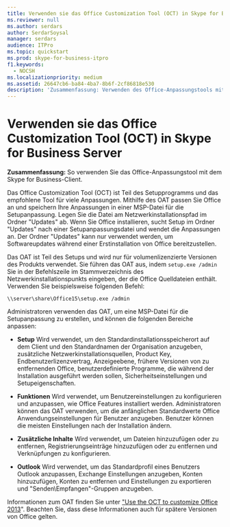 ```yaml
---
title: Verwenden sie das Office Customization Tool (OCT) in Skype for Business Server
ms.reviewer: null
ms.author: serdars
author: SerdarSoysal
manager: serdars
audience: ITPro
ms.topic: quickstart
ms.prod: skype-for-business-itpro
f1.keywords:
  - NOCSH
ms.localizationpriority: medium
ms.assetid: 26647cb6-ba84-4ba7-8b6f-2cf86818e530
description: 'Zusammenfassung: Verwenden des Office-Anpassungstools mit dem Skype for Business-Client.'
---
```


# <a name="use-the-office-customization-tool-oct-in-skype-for-business-server"></a>Verwenden sie das Office Customization Tool (OCT) in Skype for Business Server
 
**Zusammenfassung:** So verwenden Sie das Office-Anpassungstool mit dem Skype for Business-Client.
  
Das Office Customization Tool (OCT) ist Teil des Setupprogramms und das empfohlene Tool für viele Anpassungen. Mithilfe des OAT passen Sie Office an und speichern Ihre Anpassungen in einer MSP-Datei für die Setupanpassung. Legen Sie die Datei am Netzwerkinstallationspfad im Ordner "Updates" ab. Wenn Sie Office installieren, sucht Setup im Ordner "Updates" nach einer Setupanpassungsdatei und wendet die Anpassungen an. Der Ordner "Updates" kann nur verwendet werden, um Softwareupdates während einer Erstinstallation von Office bereitzustellen.
  
Das OAT ist Teil des Setups und wird nur für volumenlizenzierte Versionen des Produkts verwendet. Sie führen das OAT aus, indem `setup.exe /admin` Sie in der Befehlszeile im Stammverzeichnis des Netzwerkinstallationspunkts eingeben, der die Office Quelldateien enthält. Verwenden Sie beispielsweise folgenden Befehl:
  
 ```console
\\server\share\Office15\setup.exe /admin
```
  
Administratoren verwenden das OAT, um eine MSP-Datei für die Setupanpassung zu erstellen, und können die folgenden Bereiche anpassen:
  
- **Setup** Wird verwendet, um den Standardinstallationsspeicherort auf dem Client und den Standardnamen der Organisation anzugeben, zusätzliche Netzwerkinstallationsquellen, Product Key, Endbenutzerlizenzvertrag, Anzeigeebene, frühere Versionen von zu entfernenden Office, benutzerdefinierte Programme, die während der Installation ausgeführt werden sollen, Sicherheitseinstellungen und Setupeigenschaften.
    
- **Funktionen** Wird verwendet, um Benutzereinstellungen zu konfigurieren und anzupassen, wie Office Features installiert werden. Administratoren können das OAT verwenden, um die anfänglichen Standardwerte Office Anwendungseinstellungen für Benutzer anzugeben. Benutzer können die meisten Einstellungen nach der Installation ändern.
    
- **Zusätzliche Inhalte** Wird verwendet, um Dateien hinzuzufügen oder zu entfernen, Registrierungseinträge hinzuzufügen oder zu entfernen und Verknüpfungen zu konfigurieren.
    
- **Outlook** Wird verwendet, um das Standardprofil eines Benutzers Outlook anzupassen, Exchange Einstellungen anzugeben, Konten hinzuzufügen, Konten zu entfernen und Einstellungen zu exportieren und "Senden\Empfangen"-Gruppen anzugeben.
    
Informationen zum OAT finden Sie unter ["Use the OCT to customize Office 2013](/previous-versions/office/office-2013-resource-kit/cc179132(v=office.15))". Beachten Sie, dass diese Informationen auch für spätere Versionen von Office gelten.
